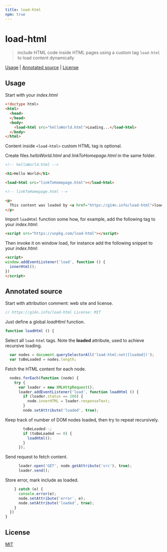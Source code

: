 ```yaml
---
title: load-html
npm: true
---
```

# load-html

> include HTML code inside HTML pages using a custom tag `load-html` to load content dynamically

[Usage](#usage) |
[Annotated source](#annotated-source) |
[License](#license)

## Usage

Start with your *index.html*

```html
<!doctype html>
<html>
  <head>
  </head>
  <body>
    <load-html src="helloWorld.html">Loading...</load-html>
  </body>
</html>
```

Content inside `<load-html>` custom HTML tag is optional.

Create files *helloWorld.html* and *linkToHomepage.html* in the same folder.

```html
<!-- helloWorld.html -->

<h1>Hello World</h1>

<load-html src="linkToHomepage.html"></load-html>
```

```html
<!-- linkToHomepage.html -->

<p>
  This content was loaded by <a href="https://g14n.info/load-html">load-html</a>.
</p>
```

Import `loadHtml` function some how, for example, add the following tag
to your *index.html*:

```html
<script src="https://unpkg.com/load-html"></script>
```

Then invoke it on window load, for instance add the following snippet to your *index.html*:

```html
<script>
window.addEventListener('load', function () {
  innerHtml();
})
</script>
```

## Annotated source

Start with attribution comment: web site and license.

```javascript
// https://g14n.info/load-html License: MIT
```

Just define a global *loadHtml* function.

```javascript
function loadHtml () {
```

Select all `load-html` tags. Note the **loaded** attribute, used to achieve
recursive loading.

```javascript
  var nodes = document.querySelectorAll('load-html:not([loaded])');
  var toBeLoaded = nodes.length;
```

Fetch the HTML content for each node.

```javascript
  nodes.forEach(function (node) {
    try {
      var loader = new XMLHttpRequest();
      loader.addEventListener('load', function loadHtml () {
        if (loader.status == 200) {
          node.innerHTML = loader.responseText;
        }
        node.setAttribute('loaded', true);
```

Keep track of number of DOM nodes loaded, then try to repeat recursively.

```javascript
        toBeLoaded--;
        if (toBeLoaded == 0) {
          loadHtml();
        }
      });
```

Send request to fetch content.

```javascript
      loader.open('GET', node.getAttribute('src'), true);
      loader.send();
```

Store error, mark include as loaded.

```javascript
    } catch (e) {
      console.error(e);
      node.setAttribute('error', e);
      node.setAttribute('loaded', true);
    }
  })
}
```

## License

[MIT](http://g14n.info/mit-license)

